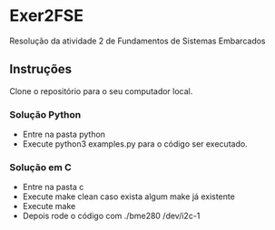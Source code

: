 # Exer2FSE
Resolução da atividade 2 de Fundamentos de Sistemas Embarcados

## Instruções
Clone o repositório para o seu computador local.


### Solução Python
* Entre na pasta python
* Execute python3 examples.py para o código ser executado.

### Solução em C
* Entre na pasta c
* Execute make clean caso exista algum make já existente
* Execute make
* Depois rode o código com ./bme280 /dev/i2c-1

